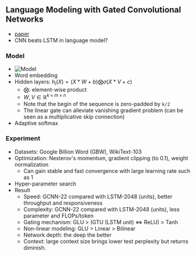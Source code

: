 ## Language Modeling with Gated Convolutional Networks
* [paper](http://arxiv.org/pdf/1612.08083v1)
* CNN beats LSTM in language model?

### Model
* ![Model](http://img.blog.csdn.net/20161230161832163?watermark/2/text/aHR0cDovL2Jsb2cuY3Nkbi5uZXQvY2huMTM=/font/5a6L5L2T/fontsize/400/fill/I0JBQkFCMA==/dissolve/70/gravity/SouthEast)
* Word embedding
* Hidden layers: $h_l(X)=(X*W+b) \bigotimes \sigma(X*V+c)$
    * $\bigotimes$: element-wise product
    * $W,V \in \mathbb{R}^{k\times m\times n}$
    * Note that the begin of the sequence is zero-padded by `k/2`
    * The linear gate can alleviate vanishing gradient problem (can be seen as a multiplicative skip connection)
* Adaptive softmax

### Experiment
* Datasets: Google Billion Word (GBW), WikiText-103
* Optimization: Nesterov's momentum, gradient clipping (to 0.1), weight normalization
    * Can gain stable and fast convergence with large learning rate such as 1
* Hyper-parameter search
* Result
    * Speed: GCNN-22 compared with LSTM-2048 (units), better throughput and responsiveness
    * Complexity: GCNN-22 compared with LSTM-2048 (units), less parameter and FLOPs/token
    * Gating mechanism: GLU > (GTU (LSTM unit) <=> ReLU) > Tanh
    * Non-linear modeling: GLU > Linear > Bilinear
    * Network depth: the deep the better
    * Context: large context size brings lower test perplexity but returns diminish.